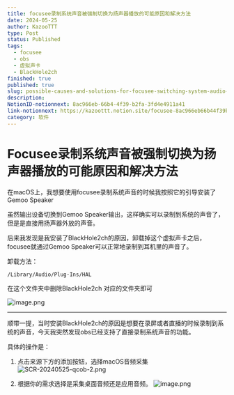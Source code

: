 ```yaml
---
title: focusee录制系统声音被强制切换为扬声器播放的可能原因和解决方法
date: 2024-05-25
author: KazooTTT
type: Post
status: Published
tags:
  - focusee
  - obs
  - 虚拟声卡
  - BlackHole2ch
finished: true
published: true
slug: possible-causes-and-solutions-for-focusee-switching-system-audio-to-speaker-playback-forcibly-zh
description:
NotionID-notionnext: 8ac966eb-66b4-4f39-b2fa-3fd4e4911a41
link-notionnext: https://kazoottt.notion.site/focusee-8ac966eb66b44f39b2fa3fd4e4911a41
category: 软件
---
```


# Focusee录制系统声音被强制切换为扬声器播放的可能原因和解决方法

在macOS上，我想要使用focusee录制系统声音的时候我按照它的引导安装了Gemoo Speaker

虽然输出设备切换到Gemoo Speaker输出，这样确实可以录制到系统的声音了，但是是直接用扬声器外放的声音。

后来我发现是我安装了BlackHole2ch的原因，卸载掉这个虚拟声卡之后，focusee就通过Gemoo Speaker可以正常地录制到耳机里的声音了。

卸载方法：

`/Library/Audio/Plug-Ins/HAL`

在这个文件夹中删除BlackHole2ch 对应的文件夹即可

![image.png](https://pictures.kazoottt.top/2024/05/20240525-26e60249b527dc5dc46c78eb123769bf.png)

---

顺带一提，当时安装BlackHole2ch的原因是想要在录屏或者直播的时候录制到系统的声音，今天我突然发现obs已经支持了直接录制系统声音的功能。

具体的操作是：

1. 点击来源下方的添加按钮，选择macOS音频采集
   ![SCR-20240525-qcob-2.png](https://pictures.kazoottt.top/2024/05/20240525-862b985a72997075bf72d8dd84efa46c.png)

2. 根据你的需求选择是采集桌面音频还是应用音频。
   ![image.png](https://pictures.kazoottt.top/2024/05/20240525-b1ea5d3a03406f26588601ed66067a05.png)
